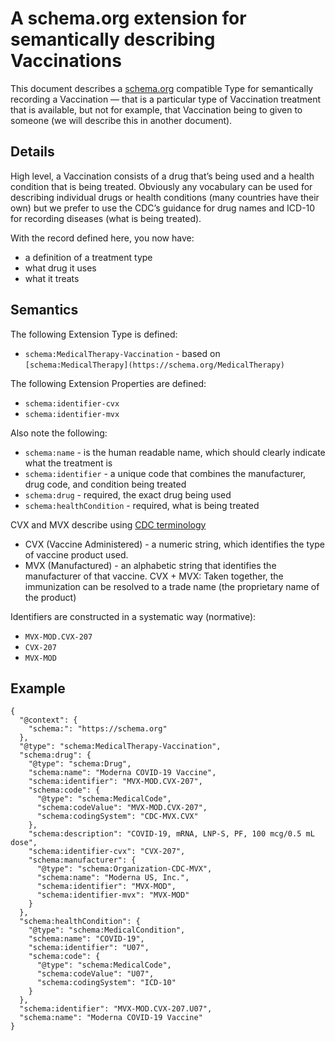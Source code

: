 # A schema.org extension for semantically describing Vaccinations

This document describes a [schema.org](https://schema.org) compatible Type for semantically recording a Vaccination — that is a particular type of Vaccination treatment that is available, but not for example, that Vaccination being to given to someone (we will describe this in another document).

## Details

High level, a Vaccination consists of a drug that’s being used and a health condition that is being treated. Obviously any vocabulary can be used for describing individual drugs or health conditions (many countries have their own) but we prefer to use the CDC’s guidance for drug names and ICD-10 for recording diseases (what is being treated).

With the record defined here, you now have:
* a definition of a treatment type
* what drug it uses
* what it treats

## Semantics

The following Extension Type is defined:

* `schema:MedicalTherapy-Vaccination` - based on `[schema:MedicalTherapy](https://schema.org/MedicalTherapy)`

The following Extension Properties are defined:

* `schema:identifier-cvx`
* `schema:identifier-mvx`

Also note the following:

* `schema:name` - is the human readable name, which should clearly indicate what the treatment is
* `schema:identifier` - a unique code that combines the manufacturer, drug code, and condition being treated
* `schema:drug` - required, the exact drug being used
* `schema:healthCondition` - required, what is being treated

CVX and MVX describe using [CDC terminology](https://www.cdc.gov/vaccines/programs/iis/downloads/business-rules.pdf)

* CVX (Vaccine Administered) - a numeric string, which identifies the type of vaccine product used.
* MVX (Manufactured) - an alphabetic string that identifies the manufacturer of that vaccine.  CVX + MVX: Taken together, the immunization can be resolved to a trade name (the proprietary name of the product)

Identifiers are constructed in a systematic way (normative):

* `MVX-MOD.CVX-207`
* `CVX-207`
* `MVX-MOD`

## Example

    {
      "@context": {
        "schema:": "https://schema.org"
      },
      "@type": "schema:MedicalTherapy-Vaccination",
      "schema:drug": {
        "@type": "schema:Drug",
        "schema:name": "Moderna COVID-19 Vaccine",
        "schema:identifier": "MVX-MOD.CVX-207",
        "schema:code": {
          "@type": "schema:MedicalCode",
          "schema:codeValue": "MVX-MOD.CVX-207",
          "schema:codingSystem": "CDC-MVX.CVX"
        },
        "schema:description": "COVID-19, mRNA, LNP-S, PF, 100 mcg/0.5 mL dose",
        "schema:identifier-cvx": "CVX-207",
        "schema:manufacturer": {
          "@type": "schema:Organization-CDC-MVX",
          "schema:name": "Moderna US, Inc.",
          "schema:identifier": "MVX-MOD",
          "schema:identifier-mvx": "MVX-MOD"
        }
      },
      "schema:healthCondition": {
        "@type": "schema:MedicalCondition",
        "schema:name": "COVID-19",
        "schema:identifier": "U07",
        "schema:code": {
          "@type": "schema:MedicalCode",
          "schema:codeValue": "U07",
          "schema:codingSystem": "ICD-10"
        }
      },
      "schema:identifier": "MVX-MOD.CVX-207.U07",
      "schema:name": "Moderna COVID-19 Vaccine"
    }

